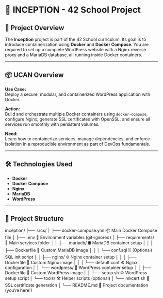 # 🧠 INCEPTION - 42 School Project

## 🚀 Project Overview

The **Inception** project is part of the 42 School curriculum. Its goal is to introduce containerization using **Docker** and **Docker Compose**. You are required to set up a complete WordPress website with a Nginx reverse proxy and a MariaDB database, all running inside Docker containers.

---

## 📦 UCAN Overview

**Use Case:**  
Deploy a secure, modular, and containerized WordPress application with Docker.

**Action:**  
Build and orchestrate multiple Docker containers using `docker-compose`, configure Nginx, generate SSL certificates with OpenSSL, and ensure all services run smoothly with persistent volumes.

**Need:**  
Learn how to containerize services, manage dependencies, and enforce isolation in a reproducible environment as part of DevOps fundamentals.

---

## 🛠️ Technologies Used

- **Docker**
- **Docker Compose**
- **Nginx**
- **MariaDB**
- **WordPress**

---

## 🧱 Project Structure

inception/ ├── srcs/ │ ├── docker-compose.yml 📦 Main Docker Compose file │ ├── .env 🔐 Environment variables (git-ignored) │ ├── requirements/ 📁 Main services folder │ │ ├── mariadb/ 🛢️ MariaDB container setup │ │ │ ├── Dockerfile 🔧 Custom MariaDB image │ │ │ └── conf.sql 🗄️ (Optional) SQL init script │ │ ├── nginx/ 🌐 Nginx container setup │ │ │ ├── Dockerfile 🔧 Custom Nginx image │ │ │ └── default.conf ⚙️ Nginx configuration │ │ └── wordpress/ 📝 WordPress container setup │ │ ├── Dockerfile 🔧 Custom WordPress image │ │ └── setup.sh ⚙️ WordPress setup script │ └── tools/ 🛠️ Helper scripts (optional) │ └── mkcert.sh 🔐 SSL certificate generation │ └── README.md 📘 Project documentation (you’re here!)


